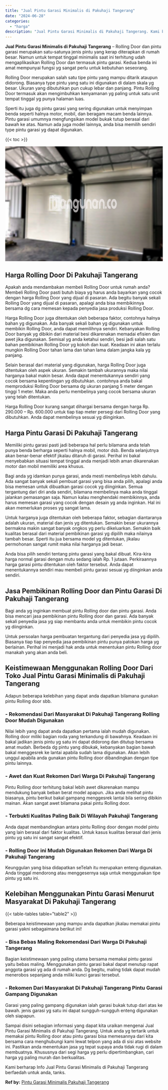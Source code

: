 ```yaml
---
title: "Jual Pintu Garasi Minimalis di Pakuhaji Tangerang"
date: "2024-06-28"
categories: 
  - "harga"
description: "Jual Pintu Garasi Minimalis di Pakuhaji Tangerang. Kami berharap Info Jual Pintu Garasi Minimalis di Pakuhaji Tangerang berfaedah untuk anda, tanks...."
---
```


**Jual Pintu Garasi Minimalis di Pakuhaji Tangerang** – Rolling Door dan pintu garasi merupakan satu-satunya jenis pintu yang kerap diterapkan di rumah besar. Namun untuk tempat tinggal minimalis saat ini terhitung udah mengaplikasikan Rolling Door dan termasuk pintu garasi. Kedua benda ini amat mempunyai fungsi yg sangat perlu untuk kebutuhan seseorang.

Rolling Door merupakan salah satu tipe pintu yang mampu ditarik ataupun didorong. Biasanya type pintu yang satu ini digunakan di dalam skala yg besar. Ukuran yang dibutuhkan pun cukup lebar dan panjang. Pintu Rolling Door termasuk akan mengimbuhkan kenyamanan yg paling untuk satu unit tempat tinggal yg punya halaman luas.

Sperti itu juga dg pintu garasi yang sering digunakan untuk menyimpan benda seperti halnya motor, mobil, dan beragam macam benda lainnya. Pintu garasi umumnya mengfungsikan model bukak tutup berasal dari bawah ke atas. Namun ada juga model lainnya, anda bisa memilih sendiri type pintu garasi yg dapat digunakan.

{{< toc >}}

![Jual Pintu Garasi Minimalis di Pakuhaji Tangerang](/images/pintu-garasi-58.png)

## Harga Rolling Door Di Pakuhaji Tangerang

Apakah anda mendambakan membeli Rolling Door untuk rumah anda? Membeli Rolling Door pasti butuh biaya yg harus anda bayarkan yang cocok dengan harga Rolling Door yang dijual di pasaran. Ada begitu banyak sekali Rolling Door yang dijual di pasaran, apalagi anda bisa membikinnya bersama dg cara memesan kepada penyedia jasa produksi Rolling Door.

Harga Rolling Door juga ditentukan oleh beberapa faktor, contohnya halnya bahan yg digunakan. Ada banyak sekali bahan yg digunakan untuk membikin Rolling Door, anda dapat memilihnya sendiri. Kebanyakan Rolling Door banyak yg dibikin dari material besi dikarenakan memadai efisien dan awet jika digunakan. Semisal yg anda ketahui sendiri, besi jadi salah satu bahan pembikinan Rolling Door yg kokoh dan kuat. Keadaan ini akan terlalu mungkin Rolling Door tahan lama dan tahan lama dalam jangka kala yg panjang.

Selain berasal dari material yang digunakan, harga Rolling Door juga ditentukan oleh aspek ukuran. Semakin tambah ukurannya maka nilai harganya bakal makin besar. Anda dapat menentukannya sendiri yang cocok bersama kepentingan yg dibutuhkan. contohnya anda bakal memproduksi Rolling Door bersama dg ukuran panjang 5 meter dengan tinggi 1 meter. Maka anda perlu membelinya yang cocok bersama ukuran yang telah ditentukan.

Harga Rolling Door kurang sangat dihargai bersama dengan harga Rp. 290.000 – Rp. 600.000 untuk tiap tiap meter persegi dari Rolling Door yang dibutuhkan. Anda dapat membelinya sesuai yg diinginkan.

## Harga Pintu Garasi Di Pakuhaji Tangerang

Memiliki pintu garasi pasti jadi beberapa hal perlu bilamana anda telah punya benda berharga seperti halnya mobil, motor dsb. Benda selanjutnya akan benar-benar efektif jikalau ditaruh di garasi. Perihal ini bakal menyebabkan situasi tempat tinggal anda menjadi lebih aman dikarenakan motor dan mobil memiliki area khusus.

Bagi anda yg idamkan punya garasi, anda mesti membelinya lebih dahulu. Ada sangat banyak sekali pembuat garasi yang bisa anda pilih, apalagi anda bisa memesan untuk dibuatkan garasi cocok yg diinginkan. Semua tergantung dari diri anda sendiri, bilamana membelinya maka anda tinggal jalankan pemasangan saja. Namun kalau menghendaki membikinnya, anda harus memesan garasi yang cocok dengan desain yg anda inginkan. Hal ini akan memerlukan proses yg sangat lama.

Untuk harganya juga ditentukan oleh beberapa faktor, sebagian diantaranya adalah ukuran, material dan jenis yg ditentukan. Semakin besar ukurannya bermakna makin sangat banyak ongkos yg perlu dikeluarkan. Semakin baik kualitas berasal dari material pembikinan garasi yg dipilih maka nilainya tambah besar. Sperti itu jua bersama model yg ditentukan, jikalau permohonan sangat rumit maka nilai harganya jadi besar.

Anda bisa pilih sendiri tentang pintu garasi yang bakal dibuat. Kira-kira harga normal garasi dengan mutu sedang ialah Rp. 1 jutaan. Perkiraannya harga garasi pintu ditentukan oleh faktor tersebut. Anda dapat menentukannya sendiri mau membeli pintu garasi sesuai yg diinginkan anda sendiri.

## Jasa Pembikinan Rolling Door dan Pintu Garasi Di Pakuhaji Tangerang

Bagi anda yg inginkan membuat pintu Rolling door dan pintu garasi. Anda bisa mencari jasa pembikinan pintu Rolling door dan garasi. Ada banyak sekali penyedia jasa yg siap membantu anda untuk membikin pintu cocok yg diinginkan.

Untuk persoalan harga pembuatan tergantung dari penyedia jasa yg dipilih. Biasanya tiap tiap penyedia jasa pembikinan pintu punya patokan harga yg berlainan. Perihal ini menjadi hak anda untuk menentukan pintu Rolling door manakah yang akan anda beli.

## Keistimewaan Menggunakan Rolling Door Dari Toko Jual Pintu Garasi Minimalis di Pakuhaji Tangerang

Adapun beberapa kelebihan yang dapat anda dapatkan bilamana gunakan pintu Rolling door sbb.

### \- Rekomendasi Dari Masyarakat Di Pakuhaji Tangerang Rolling Door Mudah Digunakan

Nilai lebih yang dapat anda dapatkan pertama ialah mudah digunakan. Rolling door miliki bagian roda yang terkandung di bawahnya. Keadaan ini bakal jadikan jenis pintu yg satu ini dapat didorong dan ditutup bersama amat mudah. Berbeda dg pintu yang dibukak, kebanyakan bagian bawah bakal menggesrek ke lantai apabila sudah lama digunakan. Akan lebih unggul apabila anda gunakan pintu Rolling door dibandingkan dengan tipe pintu lainnya.

### \- Awet dan Kuat Rekomen Dari Warga Di Pakuhaji Tangerang

Pintu Rolling door terhitung bakal lebih awet dikarenakan mampu mendukung banyak beban berat model apapun. Jika anda melihat pintu biasanya, pintu berikut bakal gampang menggesrek lantai bila sering dibikin mainan. Akan sangat awet bilamana pakai pintu Rolling door.

### \- Terbukti Kualitas Paling Baik Di Wilayah Pakuhaji Tangerang

Anda dapat membandingkan antara pintu Rolling door dengan model pintu yang lain berasal dari faktor kualitas. Untuk kasus kualitas berasal dari jenis pintu yg satu ini sangat sangat efektif.

### \- Rolling Door ini Mudah Digunakan Rekomen Dari Warga Di Pakuhaji Tangerang

Keunggulan yang bisa didapatkan seTelah itu merupakan enteng digunakan. Anda tinggal mendorong atau menggesernya saja untuk menggunakan tipe pintu yg satu ini.

## Kelebihan Menggunakan Pintu Garasi Menurut Masyarakat Di Pakuhaji Tangerang

{{< table-tables table="table2" >}}

Beberapa keistimewaan yang mampu anda dapatkan jikalau memakai pintu garasi yakni sebagaimana berikut ini!

### \- Bisa Bebas Maling Rekomendasi Dari Warga Di Pakuhaji Tangerang

Bagian keistimewaan yang paling utama bersama memakai pintu garasi yaitu bebas maling. Menggunakan pintu garasi bakal dapat menutup rapat anggota garasi yg ada di rumah anda. Dg begitu, maling tidak dapat mudah menerobos sepanjang anda miliki kunci garasi tersebut.

### \- Rekomen Dari Masyarakat Di Pakuhaji Tangerang Pintu Garasi Gampang Digunakan

Garasi yang paling gampang digunakan ialah garasi bukak tutup dari atas ke bawah. jenis garasi yg satu ini dapat sungguh-sungguh enteng digunakan oleh siapapun.

Sampai disini sebagian informasi yang dapat kita uraikan mengenai Jual Pintu Garasi Minimalis di Pakuhaji Tangerang. Untuk anda yg tertarik untuk memakai pintu Rolling door atau pintu garasi bisa memesannya dari kita bersama cara menghubungi kami lewat telpon yang ada di sisi atas website ini. Pastikan anda menentukan jasa yg tepat supaya anda tidak rugi di dalam membuatnya. Khususnya dari segi harga yg perlu dipertimbangkan, cari harga yg paling murah dan berkualitas.

Kami berharap Info Jual Pintu Garasi Minimalis di Pakuhaji Tangerang berfaedah untuk anda, tanks.

**Ref by:** [Pintu Garasi Minimalis Pakuhaji Tangerang](https://id.wikipedia.org/wiki/Pintu)
